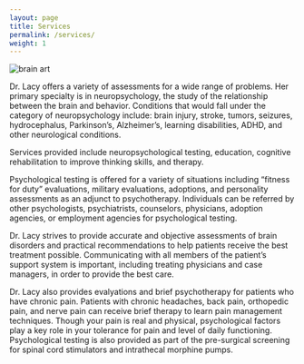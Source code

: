 ```yaml
---
layout: page
title: Services
permalink: /services/
weight: 1
---
```

![brain art](../images/brain-art.jpg)

Dr. Lacy offers a variety of assessments for a wide range of problems.  Her primary specialty is in neuropsychology, the study of the relationship between the brain and behavior. Conditions that would fall under the category of neuropsychology include: brain injury, stroke, tumors, seizures, hydrocephalus, Parkinson’s, Alzheimer’s, learning disabilities, ADHD, and other neurological conditions.  

Services provided include neuropsychological testing, education, cognitive rehabilitation to improve thinking skills, and therapy.

Psychological testing is offered for a variety of situations including “fitness for duty” evaluations, military evaluations, adoptions, and personality assessments as an adjunct to psychotherapy.  Individuals can be referred by other psychologists, psychiatrists, counselors, physicians, adoption agencies, or employment agencies for psychological testing.

Dr. Lacy strives to provide accurate and objective assessments of brain disorders and practical recommendations to help patients receive the best treatment possible. Communicating with all members of the patient’s support system is important, including treating physicians and case managers, in order to provide the best care.  

Dr. Lacy also provides evalyations and brief psychotherapy for patients who have chronic pain.  Patients with chronic headaches, back pain, orthopedic pain, and nerve pain can receive brief therapy to learn pain management techniques.  Though your pain is real and physical, psychological factors play a key role in your tolerance for pain and level of daily functioning.  Psychological testing is also provided as part of the pre-surgical screening for spinal cord stimulators and intrathecal morphine pumps.
